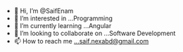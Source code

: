 - 👋 Hi, I’m @SaifEnam
- 👀 I’m interested in ...Programming
- 🌱 I’m currently learning ...Angular
- 💞️ I’m looking to collaborate on ...Software Development
- 📫 How to reach me ...saif.nexabd@gmail.com

<!---
SaifEnam/SaifEnam is a ✨ special ✨ repository because its `README.md` (this file) appears on your GitHub profile.
You can click the Preview link to take a look at your changes.
--->
